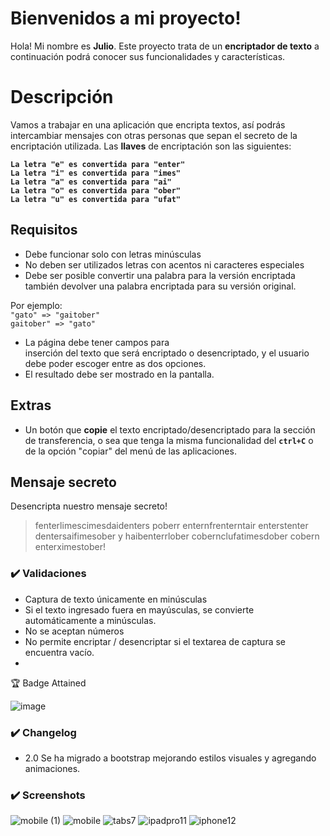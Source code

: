 # Bienvenidos a mi proyecto!

Hola! Mi nombre es **Julio**. Este proyecto trata de un **encriptador de texto** a continuación podrá conocer sus funcionalidades y características.

# Descripción

Vamos a trabajar en una aplicación que encripta textos, así podrás intercambiar mensajes con otras personas que sepan el secreto de la encriptación utilizada. Las **llaves** de encriptación son las siguientes:

**`La letra "e" es convertida para "enter"`  
`La letra "i" es convertida para "imes"`  
`La letra "a" es convertida para "ai"`  
`La letra "o" es convertida para "ober"`  
`La letra "u" es convertida para "ufat"`**

## Requisitos

- Debe funcionar solo con letras minúsculas  
- No deben ser utilizados letras con acentos ni caracteres especiales  
- Debe ser posible convertir una palabra para la versión encriptada también devolver una palabra encriptada para su versión original.

Por ejemplo:  
`"gato" => "gaitober"`  
`gaitober" => "gato"`

-   La página debe tener campos para  
    inserción del texto que será encriptado o desencriptado, y el usuario debe poder escoger entre as dos opciones.
-   El resultado debe ser mostrado en la pantalla.

## Extras

- Un botón que **copie** el texto encriptado/desencriptado para la sección de transferencia, o sea que tenga la misma funcionalidad del **`ctrl+C`** o de la opción "copiar" del menú de las aplicaciones.

## Mensaje secreto

Desencripta nuestro mensaje secreto!

> fenterlimescimesdaidenters poberr enternfrenterntair enterstenter
> dentersaifimesober y haibenterrlober cobernclufatimesdober cobern
> enterximestober!

### ✔️  Validaciones

-   Captura de texto únicamente en minúsculas
-   Si el texto ingresado fuera en mayúsculas, se convierte automáticamente a minúsculas.
-   No se aceptan números
-   No permite encriptar / desencriptar si el textarea de captura se encuentra vacío.
-   

🏆 Badge Attained

![image](https://user-images.githubusercontent.com/48032098/212504650-e1aed67c-db1a-45e1-aa47-df5bf4482da6.png)

### ✔️  Changelog

-   2.0 Se ha migrado a bootstrap mejorando estilos visuales y agregando animaciones.

### ✔️  Screenshots


![mobile (1)](https://user-images.githubusercontent.com/48032098/212931329-d4d71ae8-5c9e-4699-ac62-e803fd7b31d3.png)
![mobile](https://user-images.githubusercontent.com/48032098/212931341-e8d6dddb-0878-4151-88d1-2a3645bb61a5.png)
![tabs7](https://user-images.githubusercontent.com/48032098/212931372-14d5fabe-a74a-4895-b8e9-bb36d5ba279a.png)
![ipadpro11](https://user-images.githubusercontent.com/48032098/212931416-2e8893c1-8e25-4477-bd46-8900930547f2.png)
![iphone12](https://user-images.githubusercontent.com/48032098/212931439-8e22d0e1-0a55-4c85-873a-2b6f7679fc12.png)



